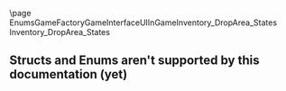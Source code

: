 \page EnumsGameFactoryGameInterfaceUIInGameInventory_DropArea_States Inventory_DropArea_States
## Structs and Enums aren't supported by this documentation (yet)
